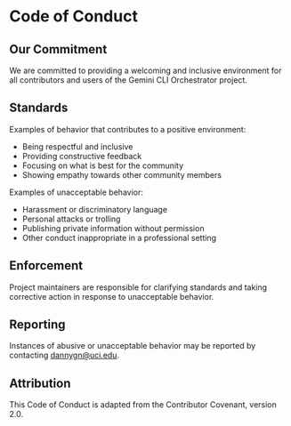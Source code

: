 # Code of Conduct

## Our Commitment

We are committed to providing a welcoming and inclusive environment for all contributors and users of the Gemini CLI Orchestrator project.

## Standards

Examples of behavior that contributes to a positive environment:
- Being respectful and inclusive
- Providing constructive feedback
- Focusing on what is best for the community
- Showing empathy towards other community members

Examples of unacceptable behavior:
- Harassment or discriminatory language
- Personal attacks or trolling
- Publishing private information without permission
- Other conduct inappropriate in a professional setting

## Enforcement

Project maintainers are responsible for clarifying standards and taking corrective action in response to unacceptable behavior.

## Reporting

Instances of abusive or unacceptable behavior may be reported by contacting dannygn@uci.edu.

## Attribution

This Code of Conduct is adapted from the Contributor Covenant, version 2.0.